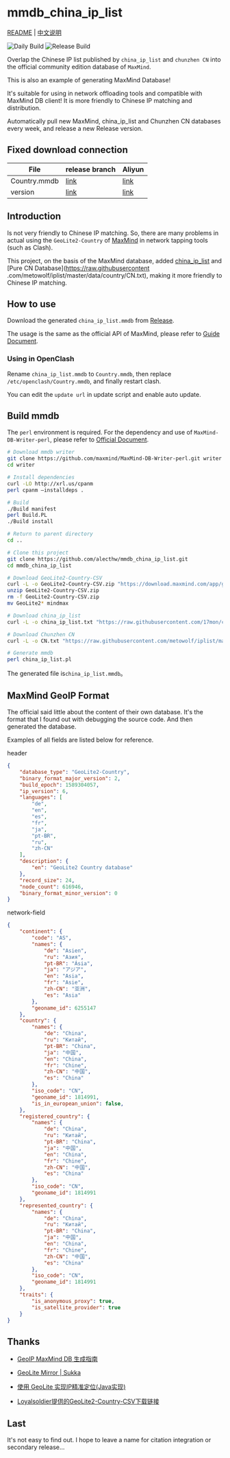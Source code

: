 # mmdb_china_ip_list

[README](README_en.md) | [中文说明](README.md)

![Daily Build](https://github.com/alecthw/mmdb_china_ip_list/workflows/Daily%20Build/badge.svg)  ![Release Build](https://github.com/alecthw/mmdb_china_ip_list/workflows/Release%20Build/badge.svg)

Overlap the Chinese IP list published by `china_ip_list` and `chunzhen CN` into the official community edition database of `MaxMind`.

This is also an example of generating MaxMind Database!

It's suitable for using in network offloading tools and compatible with MaxMind DB client!
It is more friendly to Chinese IP matching and distribution.

Automatically pull new MaxMind, china_ip_list and Chunzhen CN databases every week, and release a new Release version.


## Fixed download connection

| File | release branch | Aliyun |
| ------ | ------ | ------ |
| Country.mmdb | [link](https://raw.githubusercontent.com/alecthw/mmdb_china_ip_list/release/Country.mmdb) | [link](http://www.ideame.top/mmdb/Country.mmdb) |
| version | [link](https://raw.githubusercontent.com/alecthw/mmdb_china_ip_list/release/version) | [link](http://www.ideame.top/mmdb/version) |

## Introduction

 Is not very friendly to Chinese IP matching. So, there are many problems in actual using the `GeoLite2-Country` of [MaxMind](https://www.maxmind.com/en/home) in network tapping tools (such as Clash).

This project, on the basis of the MaxMind database, added [china_ip_list](https://raw.githubusercontent.com/17mon/china_ip_list/master/china_ip_list.txt) and [Pure CN Database](https://raw.githubusercontent .com/metowolf/iplist/master/data/country/CN.txt), making it more friendly to Chinese IP matching.

## How to use

Download the generated `china_ip_list.mmdb` from [Release](https://github.com/alecthw/mmdb_china_ip_list/releases).

The usage is the same as the official API of MaxMind, please refer to [Guide Document](http://maxmind.github.io/MaxMind-DB/).

### Using in OpenClash

Rename `china_ip_list.mmdb` to `Country.mmdb`, then replace `/etc/openclash/Country.mmdb`, and finally restart clash.

You can edit the `update url` in update script and enable auto update.

## Build mmdb

The `perl` environment is required. For the dependency and use of `MaxMind-DB-Writer-perl`, please refer to [Official Document](https://github.com/maxmind/MaxMind-DB-Writer-perl).

``` bash
# Download mmdb writer
git clone https://github.com/maxmind/MaxMind-DB-Writer-perl.git writer
cd writer

# Install dependencies
curl -LO http://xrl.us/cpanm
perl cpanm –installdeps .

# Build
./Build manifest
perl Build.PL
./Build install

# Return to parent directory
cd ..

# Clone this project
git clone https://github.com/alecthw/mmdb_china_ip_list.git
cd mmdb_china_ip_list

# Download GeoLite2-Country-CSV
curl -L -o GeoLite2-Country-CSV.zip "https://download.maxmind.com/app/geoip_download?edition_id=GeoLite2-Country-CSV&license_key=JvbzLLx7qBZT&suffix=zip"
unzip GeoLite2-Country-CSV.zip
rm -f GeoLite2-Country-CSV.zip
mv GeoLite2* mindmax

# Download china_ip_list
curl -L -o china_ip_list.txt "https://raw.githubusercontent.com/17mon/china_ip_list/master/china_ip_list.txt"

# Download Chunzhen CN
curl -L -o CN.txt "https://raw.githubusercontent.com/metowolf/iplist/master/data/country/CN.txt"

# Generate mmdb
perl china_ip_list.pl
```
The generated file is`china_ip_list.mmdb`。

## MaxMind GeoIP Format

The official said little about the content of their own database.
It's the format that I found out  with debugging the source code. And then generated the database.

Examples of all fields are listed below for reference.

header
``` json
{
    "database_type": "GeoLite2-Country",
    "binary_format_major_version": 2,
    "build_epoch": 1589304057,
    "ip_version": 6,
    "languages": [
        "de",
        "en",
        "es",
        "fr",
        "ja",
        "pt-BR",
        "ru",
        "zh-CN"
    ],
    "description": {
        "en": "GeoLite2 Country database"
    },
    "record_size": 24,
    "node_count": 616946,
    "binary_format_minor_version": 0
}
```

network-field
``` json
{
    "continent": {
        "code": "AS",
        "names": {
            "de": "Asien",
            "ru": "Азия",
            "pt-BR": "Ásia",
            "ja": "アジア",
            "en": "Asia",
            "fr": "Asie",
            "zh-CN": "亚洲",
            "es": "Asia"
        },
        "geoname_id": 6255147
    },
    "country": {
        "names": {
            "de": "China",
            "ru": "Китай",
            "pt-BR": "China",
            "ja": "中国",
            "en": "China",
            "fr": "Chine",
            "zh-CN": "中国",
            "es": "China"
        },
        "iso_code": "CN",
        "geoname_id": 1814991,
        "is_in_european_union": false,
    },
    "registered_country": {
        "names": {
            "de": "China",
            "ru": "Китай",
            "pt-BR": "China",
            "ja": "中国",
            "en": "China",
            "fr": "Chine",
            "zh-CN": "中国",
            "es": "China"
        },
        "iso_code": "CN",
        "geoname_id": 1814991
    },
    "represented_country": {
        "names": {
            "de": "China",
            "ru": "Китай",
            "pt-BR": "China",
            "ja": "中国",
            "en": "China",
            "fr": "Chine",
            "zh-CN": "中国",
            "es": "China"
        },
        "iso_code": "CN",
        "geoname_id": 1814991
    },
    "traits": {
        "is_anonymous_proxy": true,
        "is_satellite_provider": true
    }
}
```

## Thanks

- [GeoIP MaxMind DB 生成指南](https://blog.csdn.net/openex/article/details/53487465)

- [GeoLite Mirror | Sukka](https://geolite.clash.dev/)

- [使用 GeoLite 实现IP精准定位(Java实现)](https://www.jianshu.com/p/1b1a018ae729)

- [Loyalsoldier提供的GeoLite2-Country-CSV下载链接](https://github.com/Loyalsoldier/v2ray-rules-dat)

## Last

It's not easy to find out. I hope to leave a name for citation integration or secondary release...
